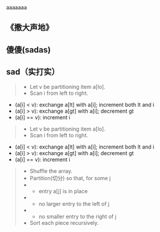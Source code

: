 aaaaaaa

## <asadas>

## 《撒大声地》

## 傻傻(sadas)

## sad（实打实）

>* Let v be partitioning item a[lo].
>* Scan i from left to right.
  - (a[i] < v): exchange a[lt] with a[i]; increment both lt and i
  - (a[i] > v): exchange a[gt] with a[i]; decrement gt
  - (a[i] == v): increment i


>* Let v be partitioning item a[lo].
>* Scan i from left to right.
  - (a[i] < v): exchange a[lt] with a[i]; increment both lt and i
  - (a[i] > v): exchange a[gt] with a[i]; decrement gt
  - (a[i] == v): increment i



>* Shuffle the array.
>* Partition(切分) so that, for some j
>*    - entry a[j] is in place
>*    - no larger entry to the left of j
>*    - no smaller entry to the right of j
>* Sort each piece recursively.
